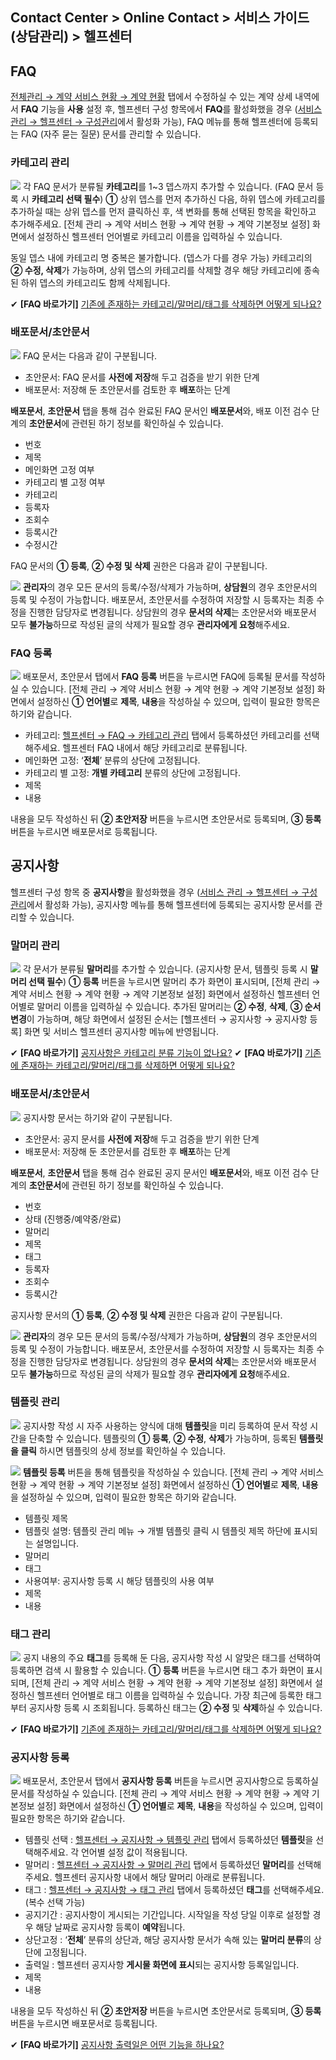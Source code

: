 ## Contact Center > Online Contact > 서비스 가이드 (상담관리) > 헬프센터

## FAQ
[전체관리 → 계약 서비스 현황 → 계약 현황](https://docs.toast.com/ko/Contact%20Center/ko/online-contact-guide-global-management/#_2) 탭에서 수정하실 수 있는 계약 상세 내역에서 **FAQ** 기능을 **사용** 설정 후, 헬프센터 구성 항목에서 **FAQ**를 활성화했을 경우 ([서비스 관리 → 헬프센터 → 구성관리](https://docs.toast.com/ko/Contact%20Center/ko/online-contact-guide-service-management/#_38)에서 활성화 가능), FAQ 메뉴를 통해 헬프센터에 등록되는 FAQ (자주 묻는 질문) 문서를 관리할 수 있습니다. 


### 카테고리 관리
![](http://static.toastoven.net/prod_contact_center/3.1-(1)_2.png)
각 FAQ 문서가 분류될 **카테고리**를 1~3 뎁스까지 추가할 수 있습니다. (FAQ 문서 등록 시 **카테고리 선택 필수**) 
**①** 상위 뎁스를 먼저 추가하신 다음, 하위 뎁스에 카테고리를 추가하실 때는 상위 뎁스를 먼저 클릭하신 후, 색 변화를 통해 선택된 항목을 확인하고 추가해주세요. [전체 관리 → 계약 서비스 현황 → 계약 현황 → 계약 기본정보 설정] 화면에서 설정하신 헬프센터 언어별로 카테고리 이름을 입력하실 수 있습니다.

동일 뎁스 내에 카테고리 명 중복은 불가합니다. (뎁스가 다를 경우 가능)
카테고리의 **② 수정, 삭제**가 가능하며, 상위 뎁스의 카테고리를 삭제할 경우 해당 카테고리에 종속된 하위 뎁스의 카테고리도 함께 삭제됩니다.

✔ **\[FAQ 바로가기]** [기존에 존재하는 카테고리/말머리/태그를 삭제하면 어떻게 되나요?](https://nhn-contact.oc.toast.com/oc/hc/article/63/)


### 배포문서/초안문서
![](http://static.toastoven.net/prod_contact_center/3.1-(2)_1.png)
FAQ 문서는 다음과 같이 구분됩니다.

-	초안문서: FAQ 문서를 **사전에 저장**해 두고 검증을 받기 위한 단계
-	배포문서: 저장해 둔 초안문서를 검토한 후 **배포**하는 단계

**배포문서**, **초안문서** 탭을 통해 검수 완료된 FAQ 문서인 **배포문서**와, 배포 이전 검수 단계의 **초안문서**에 관련된 하기 정보를 확인하실 수 있습니다.

-	번호
-	제목
-	메인화면 고정 여부
-	카테고리 별 고정 여부
-	카테고리
-	등록자
-	조회수
-	등록시간
-	수정시간

FAQ 문서의 **① 등록**, **② 수정 및 삭제** 권한은 다음과 같이 구분됩니다.

![](http://static.toastoven.net/prod_contact_center/3.1-(2)a.png)
**관리자**의 경우 모든 문서의 등록/수정/삭제가 가능하며, **상담원**의 경우 초안문서의 등록 및 수정이 가능합니다. 
배포문서, 초안문서를 수정하여 저장할 시 등록자는 최종 수정을 진행한 담당자로 변경됩니다. 상담원의 경우 **문서의 삭제**는 초안문서와 배포문서 모두 **불가능**하므로 작성된 글의 삭제가 필요할 경우 **관리자에게 요청**해주세요.

### FAQ 등록
![](http://static.toastoven.net/prod_contact_center/3.1-(3)_1.png)
배포문서, 초안문서 탭에서 **FAQ 등록** 버튼을 누르시면 FAQ에 등록될 문서를 작성하실 수 있습니다. [전체 관리 → 계약 서비스 현황 → 계약 현황 → 계약 기본정보 설정] 화면에서 설정하신 **① 언어별**로 **제목**, **내용**을 작성하실 수 있으며, 입력이 필요한 항목은 하기와 같습니다.

-	카테고리: [헬프센터 → FAQ → 카테고리 관리](https://docs.toast.com/ko/Contact%20Center/ko/online-contact-guide-help-center/#_1) 탭에서 등록하셨던 카테고리를 선택해주세요. 헬프센터 FAQ 내에서 해당 카테고리로 분류됩니다.
-	메인화면 고정: ‘**전체**’ 분류의 상단에 고정됩니다.
-	카테고리 별 고정: **개별 카테고리** 분류의 상단에 고정됩니다.
-	제목
-	내용

내용을 모두 작성하신 뒤 **② 초안저장** 버튼을 누르시면 초안문서로 등록되며, **③ 등록** 버튼을 누르시면 배포문서로 등록됩니다.


## 공지사항
헬프센터 구성 항목 중 **공지사항**을 활성화했을 경우 ([서비스 관리 → 헬프센터 → 구성관리](https://docs.toast.com/ko/Contact%20Center/ko/online-contact-guide-service-management/#_38)에서 활성화 가능), 공지사항 메뉴를 통해 헬프센터에 등록되는 공지사항 문서를 관리할 수 있습니다. 


### 말머리 관리
![](http://static.toastoven.net/prod_contact_center/3.2-(1)_1.png)
각 문서가 분류될 **말머리**를 추가할 수 있습니다. (공지사항 문서, 템플릿 등록 시 **말머리 선택 필수**) 
**① 등록** 버튼을 누르시면 말머리 추가 화면이 표시되며, [전체 관리 → 계약 서비스 현황 → 계약 현황 → 계약 기본정보 설정] 화면에서 설정하신 헬프센터 언어별로 말머리 이름을 입력하실 수 있습니다. 추가된 말머리는 **② 수정**, **삭제**, **③ 순서변경**이 가능하며, 해당 화면에서 설정된 순서는 [헬프센터 → 공지사항 → 공지사항 등록] 화면 및 서비스 헬프센터 공지사항 메뉴에 반영됩니다. 

✔ **\[FAQ 바로가기]** [공지사항은 카테고리 분류 기능이 없나요?](https://nhn-contact.oc.toast.com/oc/hc/article/47/)
✔ **\[FAQ 바로가기]** [기존에 존재하는 카테고리/말머리/태그를 삭제하면 어떻게 되나요?](https://nhn-contact.oc.toast.com/oc/hc/article/63/)


### 배포문서/초안문서
![](http://static.toastoven.net/prod_contact_center/3.2-(2)_1.png)
공지사항 문서는 하기와 같이 구분됩니다. 

-	초안문서: 공지 문서를 **사전에 저장**해 두고 검증을 받기 위한 단계
-	배포문서: 저장해 둔 초안문서를 검토한 후 **배포**하는 단계

**배포문서**, **초안문서** 탭을 통해 검수 완료된 공지 문서인 **배포문서**와, 배포 이전 검수 단계의 **초안문서**에 관련된 하기 정보를 확인하실 수 있습니다.

-	번호
-	상태 (진행중/예약중/완료)
-	말머리
-	제목
-	태그
-	등록자
-	조회수
-	등록시간

공지사항 문서의 **① 등록**, **② 수정 및 삭제** 권한은 다음과 같이 구분됩니다.

![](http://static.toastoven.net/prod_contact_center/3.1-(2)a.png)
**관리자**의 경우 모든 문서의 등록/수정/삭제가 가능하며, **상담원**의 경우 초안문서의 등록 및 수정이 가능합니다. 
배포문서, 초안문서를 수정하여 저장할 시 등록자는 최종 수정을 진행한 담당자로 변경됩니다. 상담원의 경우 **문서의 삭제**는 초안문서와 배포문서 모두 **불가능**하므로 작성된 글의 삭제가 필요할 경우 **관리자에게 요청**해주세요.


### 템플릿 관리
![](http://static.toastoven.net/prod_contact_center/3.2-(3)_1.png)
공지사항 작성 시 자주 사용하는 양식에 대해 **템플릿**을 미리 등록하여 문서 작성 시간을 단축할 수 있습니다. 템플릿의 **① 등록**, **② 수정**, **삭제**가 가능하며, 등록된 **템플릿을 클릭**
하시면 템플릿의 상세 정보를 확인하실 수 있습니다.

![](http://static.toastoven.net/prod_contact_center/3.2-(4)_1.png)
**템플릿 등록** 버튼을 통해 템플릿을 작성하실 수 있습니다. [전체 관리 → 계약 서비스 현황 → 계약 현황 → 계약 기본정보 설정] 화면에서 설정하신 **① 언어별**로 **제목**, **내용**을 설정하실 수 있으며, 입력이 필요한 항목은 하기와 같습니다.

-	템플릿 제목
-	템플릿 설명: 템플릿 관리 메뉴 → 개별 템플릿 클릭 시 템플릿 제목 하단에 표시되는 설명입니다. 
-	말머리
-	태그
-	사용여부: 공지사항 등록 시 해당 템플릿의 사용 여부
-	제목
-	내용


### 태그 관리
![](http://static.toastoven.net/prod_contact_center/3.2-(5)_1.png)
공지 내용의 주요 **태그**를 등록해 둔 다음, 공지사항 작성 시 알맞은 태그를 선택하여 등록하면 검색 시 활용할 수 있습니다.
**① 등록** 버튼을 누르시면 태그 추가 화면이 표시되며, [전체 관리 → 계약 서비스 현황 → 계약 현황 → 계약 기본정보 설정] 화면에서 설정하신 헬프센터 언어별로 태그 이름을 입력하실 수 있습니다. 가장 최근에 등록한 태그부터 공지사항 등록 시 조회됩니다. 등록하신 태그는 **② 수정** 및 **삭제**하실 수 있습니다.

✔ **\[FAQ 바로가기]** [기존에 존재하는 카테고리/말머리/태그를 삭제하면 어떻게 되나요?](https://nhn-contact.oc.toast.com/oc/hc/article/63/)


### 공지사항 등록
![](http://static.toastoven.net/prod_contact_center/3.2-(6)_1.png)
배포문서, 초안문서 탭에서 **공지사항 등록** 버튼을 누르시면 공지사항으로 등록하실 문서를 작성하실 수 있습니다. [전체 관리 → 계약 서비스 현황 → 계약 현황 → 계약 기본정보 설정] 화면에서 설정하신 **① 언어별**로 **제목**, **내용**을 작성하실 수 있으며, 입력이 필요한 항목은 하기와 같습니다.

-	템플릿 선택 : [헬프센터 → 공지사항 → 템플릿 관리](https://docs.toast.com/ko/Contact%20Center/ko/online-contact-guide-help-center/#_6) 탭에서 등록하셨던 **템플릿**을 선택해주세요. 각 언어별 설정 값이 적용됩니다.
-	말머리 : [헬프센터 → 공지사항 → 말머리 관리](https://docs.toast.com/ko/Contact%20Center/ko/online-contact-guide-help-center/#_4) 탭에서 등록하셨던 **말머리**를 선택해주세요. 헬프센터 공지사항 내에서 해당 말머리 아래로 분류됩니다.
-	태그 : [헬프센터 → 공지사항 → 태그 관리](https://docs.toast.com/ko/Contact%20Center/ko/online-contact-guide-help-center/#_7) 탭에서 등록하셨던 **태그**를 선택해주세요. (복수 선택 가능)
-	공지기간 : 공지사항이 게시되는 기간입니다. 시작일을 작성 당일 이후로 설정할 경우 해당 날짜로 공지사항 등록이 **예약**됩니다.
-	상단고정 : ‘**전체**’ 분류의 상단과, 해당 공지사항 문서가 속해 있는 **말머리 분류**의 상단에 고정됩니다.
-	출력일 : 헬프센터 공지사항 **게시물 화면에 표시**되는 공지사항 등록일입니다.
-	제목
-	내용

내용을 모두 작성하신 뒤 **② 초안저장** 버튼을 누르시면 초안문서로 등록되며, **③ 등록** 버튼을 누르시면 배포문서로 등록됩니다.

✔ **\[FAQ 바로가기]** [공지사항 출력일은 어떤 기능을 하나요?](https://nhn-contact.oc.toast.com/oc/hc/article/46/)
